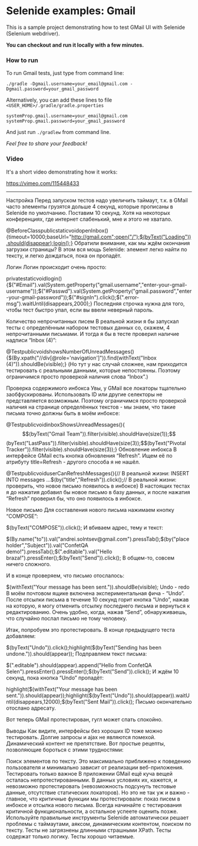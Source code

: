 Selenide examples: Gmail
========================

This is a sample project demonstrating how to test GMail UI with Selenide (Selenium webdriver).

**You can checkout and run it locally with a few minutes.**

### How to run

To run Gmail tests, just type from command line:

```
./gradle -Dgmail.username=your_email@gmail.com -Dgmail.password=your_gmail_password
```


Alternatively, you can add these lines to file `<USER_HOME>/.gradle/gradle.properties`

```
systemProp.gmail.username=your_email@gmail.com
systemProp.gmail.password=your_gmail_password
```

And just run `./gradlew` from command line.

_Feel free to share your feedback!_

### Video

It's a short video demonstrating how it works:

https://vimeo.com/115448433

- - -

Настройка
Перед запуском тестов надо увеличить таймаут, т.к. в GMail часто элементы грузятся дольше 4 секунд, которые прописаны в Selenide по умолчанию. Поставим 10 секунд. Хотя на некоторых конференциях, где интернет слабенький, мне и этого не хватало.

@BeforeClasspublicstaticvoidopenInbox(){timeout=10000;baseUrl="http://gmail.com";open("/");$(byText("Loading")).should(disappear);login();}
Обратили внимание, как мы ждём окончания загрузки страницы? В этом вся мощь Selenide: элемент легко найти по тексту, и легко дождаться, пока он пропадёт.

Логин
Логин происходит очень просто:

privatestaticvoidlogin(){$("#Email").val(System.getProperty("gmail.username","enter-your-gmail-username"));$("#Passwd").val(System.getProperty("gmail.password","enter-your-gmail-password"));$("#signIn").click();$(".error-msg").waitUntil(disappears,2000);}
Последняя строчка нужна для того, чтобы тест быстро упал, если вы ввели неверный пароль.

Количество непрочитанных писем
В реальной жизни я бы запускал тесты с определённым набором тестовых данных со, скажем, 4 непрочитанными письмами. И тогда я бы в тесте проверил наличие надписи “Inbox (4)”:

@TestpublicvoidshowsNumberOfUnreadMessages(){$(By.xpath("//div[@role='navigation']")).find(withText("Inbox (4)")).shouldBe(visible);}
(Но тут у нас случай сложнее, нам приходится тестировать с реальными данными, которые непостоянны. Поэтому ограничимся просто проверкой наличия слова “Inbox”.)

Проверка содержимого инбокса
Увы, у GMail все локаторы тщательно заобфускированы. Использовать ID или другие селекторы не представляется возможным. Поэтому ограничимся просто проверкой наличия на странице определённых текстов - мы знаем, что такие письма точно должны быть в моём инбоксе:

@TestpublicvoidinboxShowsUnreadMessages(){$$(byText("Gmail Team")).filter(visible).shouldHave(size(1));$$(byText("LastPass")).filter(visible).shouldHave(size(3));$$(byText("Pivotal Tracker")).filter(visible).shouldHave(size(3));}
Обновление инбокса
В интерфейсе GMail есть кнопка обновления “Refresh”. Ищем её по атрибуту title=Refresh - другого способа я не нашёл.

@TestpublicvoiduserCanRefreshMessages(){// В реальной жизни: INSERT INTO messages ...$(by("title","Refresh")).click();// В реальной жизни: проверить, что новое письмо появилось в инбоксе}
В настоящих тестах я до нажатия добавил бы новое письмо в базу данных, и после нажатия “Refresh” проверил бы, что оно появилось в инбоксе.

Новое письмо
Для составления нового письма нажимаем кнопку “COMPOSE”:

$(byText("COMPOSE")).click();
И вбиваем адрес, тему и текст:

$(By.name("to")).val("andrei.solntsev@gmail.com").pressTab();$(by("placeholder","Subject")).val("ConfetQA demo!").pressTab();$(".editable").val("Hello braza!").pressEnter();$(byText("Send")).click();
В общем-то, совсем ничего сложного.

И в конце проверяем, что письмо отослалось:

$(withText("Your message has been sent.")).shouldBe(visible);
Undo - redo
В моём почтовом ящике включена экспериментальная фича - “Undo”. После отсылки письма в течение 10 секунд горит кнопка “Undo”, нажав на которую, я могу отменить отсылку последнего письма и вернуться к редактированию. Очень удобно, когда, нажав “Send”, обнаруживаешь, что случайно послал письмо не тому человеку.

Итак, попробуем это протестировать. В конце предыдущего теста добавляем:

$(byText("Undo")).click();highlight($(byText("Sending has been undone.")).should(appear));
Подправляем текст письма:

$(".editable").should(appear).append("Hello from ConfetQA Selen").pressEnter().pressEnter();$(byText("Send")).click();
И ждём 10 секунд, пока кнопка “Undo” пропадёт:

highlight($(withText("Your message has been sent.")).should(appear));highlight($(byText("Undo")).should(appear)).waitUntil(disappears,12000);$(byText("Sent Mail")).click();
Письмо окончательно отослано адресату.

Вот теперь GMail протестирован, гугл может спать спокойно.

Выводы
Как видите, интерфейсы без хороших ID тоже можно тестировать. Долгие запросы и ajax не являются помехой. Динамический контент не препятствие. Вот простые рецепты, позволяющие бороться с этими трудностями:

Поиск элементов по тексту.
Это максимально приближено к поведению пользователя и минимально зависит от реализации веб-приложения.
Тестировать только важное
В приложении GMail ещё куча вещей осталась непротестированными. В данных условиях их, кажется, и невозможно протестировать (невозможность подсунуть тестовые данные, отсутствие статических локаторов). Но это не так уж и важно - главное, что критичные функции мы протестировали: показ писем в инбоксе и отсылка нового письма. Всегда начинайте с тестирования критичной функциональности, а остальное успеете оценить позже.
Используйте правильные инструменты
Selenide автоматически решает проблемы с таймаутами, аяксом, динамическим контентом, поиском по тексту. Тесты не загрязнены длинными страшными XPath. Тесты содержат только логику. Тесты хорошо читаемые.



